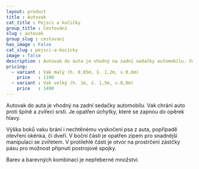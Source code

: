 ```yaml
---
layout: product
title : Autovak
cat_title : Pejsci a kočičky
group_title : Cestování
slug : autovak
group_slug : cestovani
has_image : False
cat_slug : pejsci-a-kocicky
image : false
description : Autovak do auta je vhodný na zadní sedačky automobilu. Vak chrání auto proti špíně a zvířecí srsti. Je opatřen úchytky, které se zapnou do opěrek hlavy.
pricing:
  - variant : Vak malý (h. 0,65m, š. 1,2m, v.0,6m)
    price   : 1190
  - variant : Vak velký (h. 1m, š. 1,5m, v.0,8m)
    price   : 1490
---
```


Autovak do auta je vhodný na zadní sedačky automobilu. Vak chrání auto proti špíně a zvířecí srsti. Je opatřen úchytky, které se zapnou do opěrek hlavy.

Výška boků vaku brání i nechtěnému vyskočení psa z auta, popřípadě otevření okénka, či dveří.
V boční části je opatřen zipem pro snadnější manipulaci se zvířetem.
V protilehlé části je otvor na prostrčení zástčky pásu pro možnost připnutí postrojové spojky.

Barev a barevných kombinací je nepřeberné množství.

